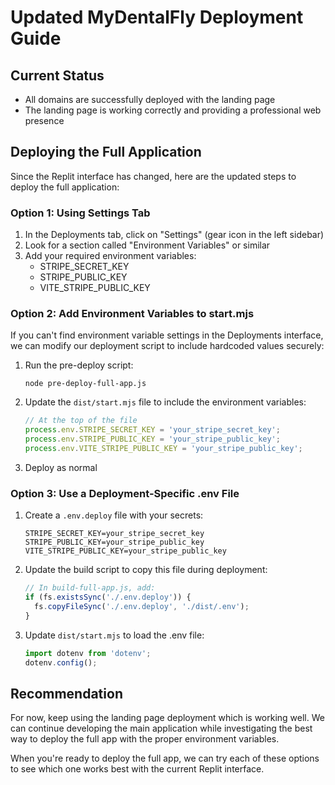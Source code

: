# Updated MyDentalFly Deployment Guide

## Current Status
- All domains are successfully deployed with the landing page
- The landing page is working correctly and providing a professional web presence

## Deploying the Full Application

Since the Replit interface has changed, here are the updated steps to deploy the full application:

### Option 1: Using Settings Tab

1. In the Deployments tab, click on "Settings" (gear icon in the left sidebar)
2. Look for a section called "Environment Variables" or similar
3. Add your required environment variables:
   - STRIPE_SECRET_KEY
   - STRIPE_PUBLIC_KEY
   - VITE_STRIPE_PUBLIC_KEY

### Option 2: Add Environment Variables to start.mjs

If you can't find environment variable settings in the Deployments interface, we can modify our deployment script to include hardcoded values securely:

1. Run the pre-deploy script:
   ```
   node pre-deploy-full-app.js
   ```

2. Update the `dist/start.mjs` file to include the environment variables:
   ```javascript
   // At the top of the file
   process.env.STRIPE_SECRET_KEY = 'your_stripe_secret_key';
   process.env.STRIPE_PUBLIC_KEY = 'your_stripe_public_key';
   process.env.VITE_STRIPE_PUBLIC_KEY = 'your_stripe_public_key';
   ```

3. Deploy as normal

### Option 3: Use a Deployment-Specific .env File

1. Create a `.env.deploy` file with your secrets:
   ```
   STRIPE_SECRET_KEY=your_stripe_secret_key
   STRIPE_PUBLIC_KEY=your_stripe_public_key
   VITE_STRIPE_PUBLIC_KEY=your_stripe_public_key
   ```

2. Update the build script to copy this file during deployment:
   ```javascript
   // In build-full-app.js, add:
   if (fs.existsSync('./.env.deploy')) {
     fs.copyFileSync('./.env.deploy', './dist/.env');
   }
   ```

3. Update `dist/start.mjs` to load the .env file:
   ```javascript
   import dotenv from 'dotenv';
   dotenv.config();
   ```

## Recommendation

For now, keep using the landing page deployment which is working well. We can continue developing the main application while investigating the best way to deploy the full app with the proper environment variables.

When you're ready to deploy the full app, we can try each of these options to see which one works best with the current Replit interface.